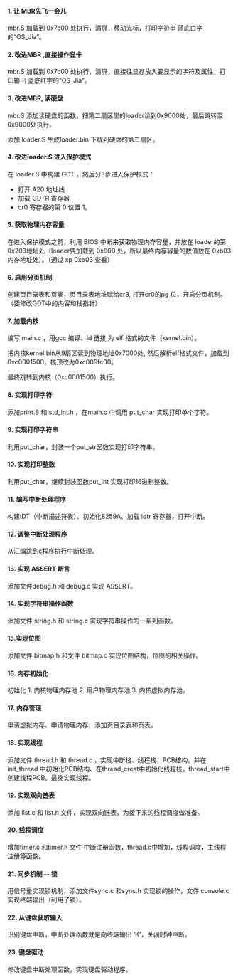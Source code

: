 #### 1. 让 MBR先飞一会儿

mbr.S 加载到 0x7c00 处执行，清屏，移动光标，打印字符串 蓝底白字的“OS_Jia”。

#### 2. 改进MBR ,直接操作显卡

mbr.S 加载到 0x7c00 处执行，清屏，直接往显存放入要显示的字符及属性，打印输出 蓝底红字的“OS_Jia”。

#### 3. 改进MBR, 读硬盘

mbr.S 添加读硬盘的函数，把第二扇区里的loader读到0x9000处，最后跳转至0x9000处执行。

添加 loader.S 生成loader.bin 下载到硬盘的第二扇区。

#### 4. 改进loader.S 进入保护模式

在 loader.S 中构建 GDT ，然后分3步进入保护模式：

- 打开 A20 地址线
- 加载 GDTR 寄存器
- cr0 寄存器的第 0 位置 1。

#### 5. 获取物理内存容量

在进入保护模式之前，利用 BIOS 中断来获取物理内存容量，并放在 loader的第 0x203地址处（loader要加载到 0x900 处，所以最终内存容量的数值放在 0xb03 内存地址处）。（通过 xp 0xb03 查看）

#### 6. 启用分页机制

创建页目录表和页表，页目录表地址赋给cr3, 打开cr0的pg 位，开启分页机制。（要修改GDT中的内容和栈指针）

#### 7. 加载内核

编写 main.c ，用gcc 编译、ld 链接 为 elf 格式的文件（kernel.bin）。

把内核kernel.bin从9扇区读到物理地址0x7000处, 然后解析elf格式文件，加载到0xc0001500，栈顶改为0xc009fc00。

最终跳转到内核（0xc0001500）执行。

#### 8. 实现打印字符

添加print.S 和 std_int.h ，在main.c 中调用 put_char 实现打印单个字符。

#### 9. 实现打印字符串

利用put_char，封装一个put_str函数实现打印字符串。

#### 10. 实现打印整数

利用put_char，继续封装函数put_int 实现打印16进制整数。

#### 11. 编写中断处理程序

构建IDT（中断描述符表）、初始化8259A、加载 idtr 寄存器，打开中断。

#### 12. 调整中断处理程序

从汇编跳到c程序执行中断处理。

#### 13. 实现 ASSERT 断言

添加文件debug.h 和 debug.c 实现 ASSERT。

#### 14. 实现字符串操作函数

添加文件 string.h 和 string.c 实现字符串操作的一系列函数。

#### 15.实现位图

添加文件 bitmap.h 和文件 bitmap.c 实现位图结构，位图的相关操作。

#### 16. 内存初始化

初始化 1. 内核物理内存池 2. 用户物理内存池 3. 内核虚拟内存池。

#### 17. 内存管理

申请虚拟内存、申请物理内存，添加页目录表和页表。

#### 18. 实现线程

添加文件 thread.h 和 thread.c ，实现中断栈、线程栈、PCB结构。并在init_thread 中初始化PCB结构、在thread_creat中初始化线程栈，thread_start中创建线程PCB。最终实现线程。

#### 19. 实现双向链表

添加 list.c 和 list.h 文件，实现双向链表，为接下来的线程调度做准备。

#### 20. 线程调度

增加timer.c 和timer.h 文件 中断注册函数，thread.c中增加，线程调度，主线程注册等函数。

#### 21. 同步机制 -- 锁

用信号量实现锁机制，添加文件sync.c 和sync.h 实现锁的操作，文件 console.c 实现终端输出（利用了锁）。

#### 22. 从键盘获取输入

识别键盘中断，中断处理函数就是向终端输出 ‘K’，关闭时钟中断。

#### 23. 键盘驱动

修改键盘中断处理函数，实现键盘驱动程序。

